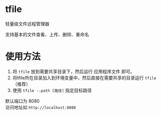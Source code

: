 # tfile
轻量级文件远程管理器

支持基本的文件查看、上传、删除、重命名

# 使用方法
1. 将 `tfile` 放到需要共享目录下，然后运行 应用程序文件 即可。  
2. 将tfile所在目录加入到环境变量中，然后直接在需要共享的目录运行 ``tfile`` （推荐）
3. 使用 `tfile --path [路径]` 指定目标路径

默认端口为 8080  
访问地址如 ``http://localhost:8080``

